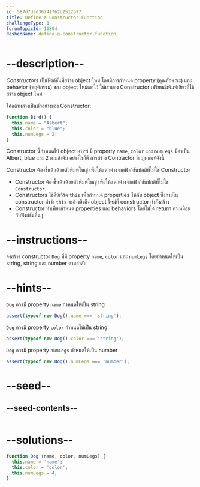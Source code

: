 ```yaml
---
id: 587d7dad367417b2b2512b77
title: Define a Constructor Function
challengeType: 1
forumTopicId: 16804
dashedName: define-a-constructor-function
---
```


# --description--

<dfn>Constructors</dfn> เป็นฟังก์ชันที่สร้าง object ใหม่ โดยมีการกำหนด property (คุณลักษณะ) และ behavior (พฤติกรรม) ของ object ใหม่เอาไว้ ให้เรามอง Constructor เปรียบดังพิมพ์เขียวที่ใช้สร้าง object ใหม่ 

โค้ดด้านล่างเป็นตัวอย่างของ Constructor:

```js
function Bird() {
  this.name = "Albert";
  this.color = "blue";
  this.numLegs = 2;
}
```

Constructor นี้กำหนดให้ object `Bird` มี property `name`, `color` และ `numLegs` มีค่าเป็น Albert, blue และ 2 ตามลำดับ อย่างไรก็ดี การสร้าง Contractor มีกฎเกณฑ์ดังนี้ 

Constructor ต้องขึ้นต้นด้วยตัวพิมพ์ใหญ่ เพื่อให้แตกต่างจากฟังก์ชันปกติที่ไม่ใช่ Constructor


<ul><li>Constructor ต้องขึ้นต้นด้วยตัวพิมพ์ใหญ่ เพื่อให้แตกต่างจากฟังก์ชันปกติที่ไม่ใช่ <code>Constructor</code>.
</li><li>Constructors ใช้คีย์เวิร์ด <code>this</code> เพื่อกำหนด properties ให้กับ object ซึ่งภายใน constructor คำว่า <code>this</code> จะอ้างอิงถึง object ใหม่ที่ constructor กำลังสร้าง</li>
<li>Constructor ทำเพียงกำหนด properties และ behaviors โดยไม่ได้ return ค่าเหมือนกับฟังก์ชันอื่นๆ</li></ul>

# --instructions--

จงสร้าง constructor `Dog` ที่มี property `name`, `color` และ `numLegs` โดยกำหนดให้เป็น string, string และ number ตามลำดับ

# --hints--

`Dog` ควรมี property `name` กำหนดให้เป็น string

```js
assert(typeof new Dog().name === 'string');
```

`Dog` ควรมี property `color` กำหนดให้เป็น string

```js
assert(typeof new Dog().color === 'string');
```

`Dog` ควรมี property `numLegs` กำหนดให้เป็น number

```js
assert(typeof new Dog().numLegs === 'number');
```

# --seed--

## --seed-contents--

```js

```

# --solutions--

```js
function Dog (name, color, numLegs) {
  this.name = 'name';
  this.color = 'color';
  this.numLegs = 4;
}
```
